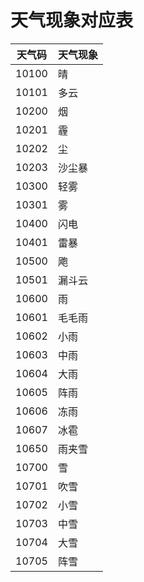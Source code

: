 # 天气现象对应表



| 天气码 | 天气现象 |
| ------ | -------- |
| 10100  | 晴       |
| 10101  | 多云     |
| 10200  | 烟       |
| 10201  | 霾       |
| 10202  | 尘       |
| 10203  | 沙尘暴   |
| 10300  | 轻雾     |
| 10301  | 雾       |
| 10400  | 闪电     |
| 10401  | 雷暴     |
| 10500  | 飑       |
| 10501  | 漏斗云   |
| 10600  | 雨      |
| 10601  | 毛毛雨   |
| 10602  | 小雨     |
| 10603  | 中雨     |
| 10604  | 大雨     |
| 10605  | 阵雨     |
| 10606  | 冻雨     |
| 10607  | 冰雹     |
| 10650  | 雨夹雪   |
| 10700  | 雪       |
| 10701  | 吹雪     |
| 10702  | 小雪     |
| 10703  | 中雪     |
| 10704  | 大雪     |
| 10705  | 阵雪     |